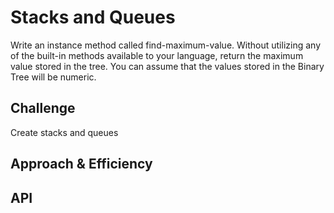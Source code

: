 # Stacks and Queues

Write an instance method called find-maximum-value. Without utilizing any of the built-in methods available to your language, return the maximum value stored in the tree. You can assume that the values stored in the Binary Tree will be numeric.

## Challenge
Create stacks and queues

## Approach & Efficiency
<!-- What approach did you take? Why? What is the Big O space/time for this approach? -->

## API
<!-- Description of each method publicly available to your Stack and Queue-->
